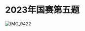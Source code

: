 # 2023年国赛第五题
![IMG_0422](https://github.com/bobbycumt/lanqiao/assets/68255033/8dd8538c-c005-48ec-babc-ba5974ecc3bc)
